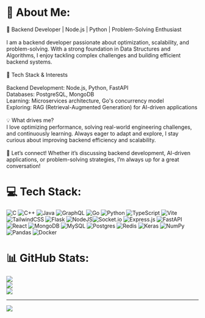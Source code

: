 # 💫 About Me:
🚀 Backend Developer | Node.js | Python | Problem-Solving Enthusiast<br><br>I am a backend developer passionate about optimization, scalability, and problem-solving. With a strong foundation in Data Structures and Algorithms, I enjoy tackling complex challenges and building efficient backend systems.<br><br>🔹 Tech Stack & Interests<br><br>Backend Development: Node.js, Python, FastAPI<br>Databases: PostgreSQL, MongoDB<br>Learning: Microservices architecture, Go's concurrency model<br>Exploring: RAG (Retrieval-Augmented Generation) for AI-driven applications<br><br>💡 What drives me?<br>I love optimizing performance, solving real-world engineering challenges, and continuously learning. Always eager to adapt and explore, I stay curious about improving backend efficiency and scalability.<br><br>🤝 Let’s connect! Whether it’s discussing backend development, AI-driven applications, or problem-solving strategies, I’m always up for a great conversation!


# 💻 Tech Stack:
![C](https://img.shields.io/badge/c-%2300599C.svg?style=for-the-badge&logo=c&logoColor=white) ![C++](https://img.shields.io/badge/c++-%2300599C.svg?style=for-the-badge&logo=c%2B%2B&logoColor=white) ![Java](https://img.shields.io/badge/java-%23ED8B00.svg?style=for-the-badge&logo=openjdk&logoColor=white) ![GraphQL](https://img.shields.io/badge/-GraphQL-E10098?style=for-the-badge&logo=graphql&logoColor=white) ![Go](https://img.shields.io/badge/go-%2300ADD8.svg?style=for-the-badge&logo=go&logoColor=white) ![Python](https://img.shields.io/badge/python-3670A0?style=for-the-badge&logo=python&logoColor=ffdd54) ![TypeScript](https://img.shields.io/badge/typescript-%23007ACC.svg?style=for-the-badge&logo=typescript&logoColor=white) ![Vite](https://img.shields.io/badge/vite-%23646CFF.svg?style=for-the-badge&logo=vite&logoColor=white) ![TailwindCSS](https://img.shields.io/badge/tailwindcss-%2338B2AC.svg?style=for-the-badge&logo=tailwind-css&logoColor=white) ![Flask](https://img.shields.io/badge/flask-%23000.svg?style=for-the-badge&logo=flask&logoColor=white) ![NodeJS](https://img.shields.io/badge/node.js-6DA55F?style=for-the-badge&logo=node.js&logoColor=white)![Socket.io](https://img.shields.io/badge/Socket.io-black?style=for-the-badge&logo=socket.io&badgeColor=010101) ![Express.js](https://img.shields.io/badge/express.js-%23404d59.svg?style=for-the-badge&logo=express&logoColor=%2361DAFB) ![FastAPI](https://img.shields.io/badge/FastAPI-005571?style=for-the-badge&logo=fastapi) ![React](https://img.shields.io/badge/react-%2320232a.svg?style=for-the-badge&logo=react&logoColor=%2361DAFB) ![MongoDB](https://img.shields.io/badge/MongoDB-%234ea94b.svg?style=for-the-badge&logo=mongodb&logoColor=white) ![MySQL](https://img.shields.io/badge/mysql-4479A1.svg?style=for-the-badge&logo=mysql&logoColor=white) ![Postgres](https://img.shields.io/badge/postgres-%23316192.svg?style=for-the-badge&logo=postgresql&logoColor=white) ![Redis](https://img.shields.io/badge/redis-%23DD0031.svg?style=for-the-badge&logo=redis&logoColor=white) ![Keras](https://img.shields.io/badge/Keras-%23D00000.svg?style=for-the-badge&logo=Keras&logoColor=white) ![NumPy](https://img.shields.io/badge/numpy-%23013243.svg?style=for-the-badge&logo=numpy&logoColor=white) ![Pandas](https://img.shields.io/badge/pandas-%23150458.svg?style=for-the-badge&logo=pandas&logoColor=white) ![Docker](https://img.shields.io/badge/docker-%230db7ed.svg?style=for-the-badge&logo=docker&logoColor=white)
# 📊 GitHub Stats:
![](https://github-readme-stats.vercel.app/api?username=FahidShadmanKarim&theme=dark&hide_border=false&include_all_commits=false&count_private=false)<br/>
![](https://github-readme-streak-stats.herokuapp.com/?user=FahidShadmanKarim&theme=dark&hide_border=false)<br/>
![](https://github-readme-stats.vercel.app/api/top-langs/?username=FahidShadmanKarim&theme=dark&hide_border=false&include_all_commits=false&count_private=false&layout=compact)


---
[![](https://visitcount.itsvg.in/api?id=FahidShadmanKarim&icon=0&color=0)](https://visitcount.itsvg.in)

